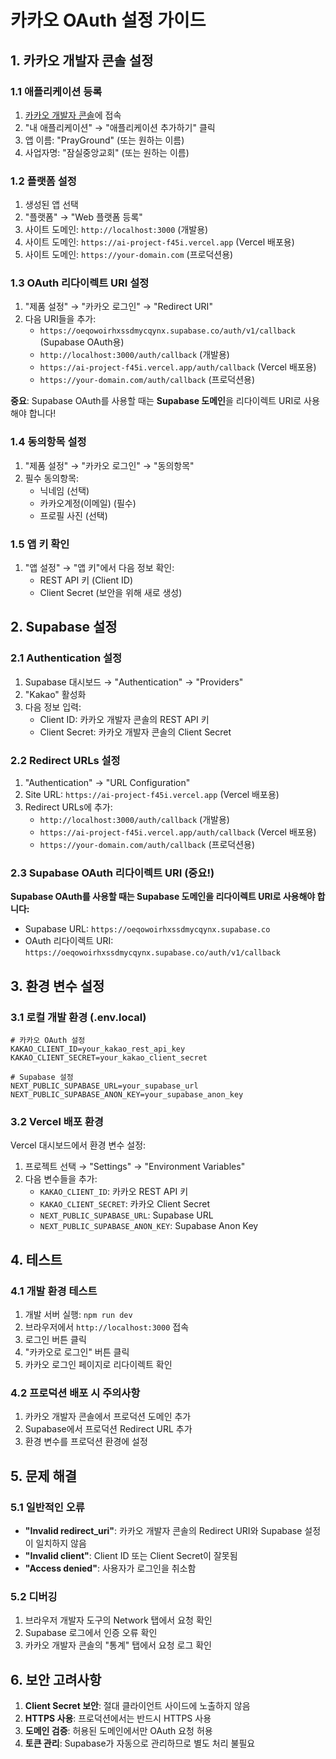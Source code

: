 # 카카오 OAuth 설정 가이드

## 1. 카카오 개발자 콘솔 설정

### 1.1 애플리케이션 등록
1. [카카오 개발자 콘솔](https://developers.kakao.com/)에 접속
2. "내 애플리케이션" → "애플리케이션 추가하기" 클릭
3. 앱 이름: "PrayGround" (또는 원하는 이름)
4. 사업자명: "잠실중앙교회" (또는 원하는 이름)

### 1.2 플랫폼 설정
1. 생성된 앱 선택
2. "플랫폼" → "Web 플랫폼 등록"
3. 사이트 도메인: `http://localhost:3000` (개발용)
4. 사이트 도메인: `https://ai-project-f45i.vercel.app` (Vercel 배포용)
5. 사이트 도메인: `https://your-domain.com` (프로덕션용)

### 1.3 OAuth 리다이렉트 URI 설정
1. "제품 설정" → "카카오 로그인" → "Redirect URI"
2. 다음 URI들을 추가:
   - `https://oeqowoirhxssdmycqynx.supabase.co/auth/v1/callback` (Supabase OAuth용)
   - `http://localhost:3000/auth/callback` (개발용)
   - `https://ai-project-f45i.vercel.app/auth/callback` (Vercel 배포용)
   - `https://your-domain.com/auth/callback` (프로덕션용)

**중요**: Supabase OAuth를 사용할 때는 **Supabase 도메인**을 리다이렉트 URI로 사용해야 합니다!

### 1.4 동의항목 설정
1. "제품 설정" → "카카오 로그인" → "동의항목"
2. 필수 동의항목:
   - 닉네임 (선택)
   - 카카오계정(이메일) (필수)
   - 프로필 사진 (선택)

### 1.5 앱 키 확인
1. "앱 설정" → "앱 키"에서 다음 정보 확인:
   - REST API 키 (Client ID)
   - Client Secret (보안을 위해 새로 생성)

## 2. Supabase 설정

### 2.1 Authentication 설정
1. Supabase 대시보드 → "Authentication" → "Providers"
2. "Kakao" 활성화
3. 다음 정보 입력:
   - Client ID: 카카오 개발자 콘솔의 REST API 키
   - Client Secret: 카카오 개발자 콘솔의 Client Secret

### 2.2 Redirect URLs 설정
1. "Authentication" → "URL Configuration"
2. Site URL: `https://ai-project-f45i.vercel.app` (Vercel 배포용)
3. Redirect URLs에 추가:
   - `http://localhost:3000/auth/callback` (개발용)
   - `https://ai-project-f45i.vercel.app/auth/callback` (Vercel 배포용)
   - `https://your-domain.com/auth/callback` (프로덕션용)

### 2.3 Supabase OAuth 리다이렉트 URI (중요!)
**Supabase OAuth를 사용할 때는 Supabase 도메인을 리다이렉트 URI로 사용해야 합니다:**
- Supabase URL: `https://oeqowoirhxssdmycqynx.supabase.co`
- OAuth 리다이렉트 URI: `https://oeqowoirhxssdmycqynx.supabase.co/auth/v1/callback`

## 3. 환경 변수 설정

### 3.1 로컬 개발 환경 (.env.local)
```env
# 카카오 OAuth 설정
KAKAO_CLIENT_ID=your_kakao_rest_api_key
KAKAO_CLIENT_SECRET=your_kakao_client_secret

# Supabase 설정
NEXT_PUBLIC_SUPABASE_URL=your_supabase_url
NEXT_PUBLIC_SUPABASE_ANON_KEY=your_supabase_anon_key
```

### 3.2 Vercel 배포 환경
Vercel 대시보드에서 환경 변수 설정:
1. 프로젝트 선택 → "Settings" → "Environment Variables"
2. 다음 변수들을 추가:
   - `KAKAO_CLIENT_ID`: 카카오 REST API 키
   - `KAKAO_CLIENT_SECRET`: 카카오 Client Secret
   - `NEXT_PUBLIC_SUPABASE_URL`: Supabase URL
   - `NEXT_PUBLIC_SUPABASE_ANON_KEY`: Supabase Anon Key

## 4. 테스트

### 4.1 개발 환경 테스트
1. 개발 서버 실행: `npm run dev`
2. 브라우저에서 `http://localhost:3000` 접속
3. 로그인 버튼 클릭
4. "카카오로 로그인" 버튼 클릭
5. 카카오 로그인 페이지로 리다이렉트 확인

### 4.2 프로덕션 배포 시 주의사항
1. 카카오 개발자 콘솔에서 프로덕션 도메인 추가
2. Supabase에서 프로덕션 Redirect URL 추가
3. 환경 변수를 프로덕션 환경에 설정

## 5. 문제 해결

### 5.1 일반적인 오류
- **"Invalid redirect_uri"**: 카카오 개발자 콘솔의 Redirect URI와 Supabase 설정이 일치하지 않음
- **"Invalid client"**: Client ID 또는 Client Secret이 잘못됨
- **"Access denied"**: 사용자가 로그인을 취소함

### 5.2 디버깅
1. 브라우저 개발자 도구의 Network 탭에서 요청 확인
2. Supabase 로그에서 인증 오류 확인
3. 카카오 개발자 콘솔의 "통계" 탭에서 요청 로그 확인

## 6. 보안 고려사항

1. **Client Secret 보안**: 절대 클라이언트 사이드에 노출하지 않음
2. **HTTPS 사용**: 프로덕션에서는 반드시 HTTPS 사용
3. **도메인 검증**: 허용된 도메인에서만 OAuth 요청 허용
4. **토큰 관리**: Supabase가 자동으로 관리하므로 별도 처리 불필요
